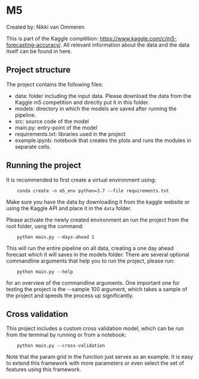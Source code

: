 # M5

Created by: Nikki van Ommeren

This is part of the Kaggle compitition: https://www.kaggle.com/c/m5-forecasting-accuracy/. All relevant information about the data and the data itself can be found in here.

## Project structure

The project contains the following files:
* data: folder including the input data. Please download the data from the Kaggle m5 competition and directly put it in this folder.
* models: directory in which the models are saved after running the pipeline.
* src: source code of the model
* main.py: entry-point of the model
* requirements.txt: libraries used in the project
* example.ipynb: notebook that creates the plots and runs the modules
in separate cells.

## Running the project

It is recommended to first create a virtual environment using:

```
	conda create -n m5_env python=3.7 --file requirements.txt
```

Make sure you have the data by downloading it from the kaggle website or using the Kaggle API and place it in the `data` folder.

Please activate the newly created environment an run the project
from the root folder, usng the command:

```
	python main.py --days-ahead 1
```
This will run the entire pipeline on all data, creating a one day
ahead forecast which it will saves in the models folder. There are
several optional commandline arguments that help you to run the
project, please run:

```
	python main.py --help
```

for an overview of the commandline arguments. One important one for
testing the project is the --sample 100 argument, which takes a sample
of the project and speeds the process up significantly.

## Cross validation

This project includes a custom cross validation model, which can be run from the
terminal by running or from a notebook:
```
	python main.py --cross-validation
```
Note that the param grid in the function just serves as an example. It is easy
to extend this framework with more parameters or even select the set of features
using this framework.